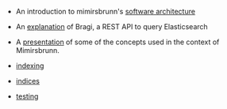 
* An introduction to mimirsbrunn's [software architecture](architecture.md)

* An [explanation](bragi.md) of Bragi, a REST API to query Elasticsearch

* A [presentation](concepts.md) of some of the concepts used in the context of Mimirsbrunn.

* [indexing](indexing.md)

* [indices](indices.md)

* [testing](testing.md)
